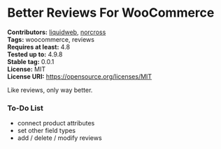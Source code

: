 # Better Reviews For WooCommerce #
**Contributors:** [liquidweb](https://profiles.wordpress.org/liquidweb), [norcross](https://profiles.wordpress.org/norcross)  
**Tags:** woocommerce, reviews  
**Requires at least:** 4.8  
**Tested up to:** 4.9.8  
**Stable tag:** 0.0.1  
**License:** MIT  
**License URI:** https://opensource.org/licenses/MIT  

Like reviews, only way better.


### To-Do List

* connect product attributes
* set other field types
* add / delete / modify reviews
